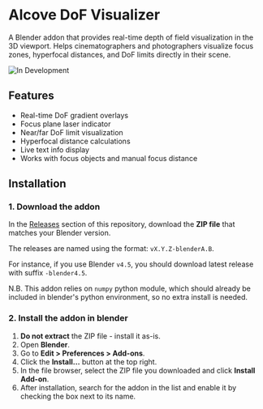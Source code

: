 # Alcove DoF Visualizer

A Blender addon that provides real-time depth of field visualization in the 3D viewport. Helps cinematographers and photographers visualize focus zones, hyperfocal distances, and DoF limits directly in their scene.

![In Development](https://img.shields.io/badge/status-in--development-yellow)


## Features

- Real-time DoF gradient overlays
- Focus plane laser indicator
- Near/far DoF limit visualization
- Hyperfocal distance calculations
- Live text info display
- Works with focus objects and manual focus distance


## Installation

### 1. Download the addon

In the [Releases](/alcove-design/alcove-dof-visualizer/releases) section of this repository, download the **ZIP file** that matches your Blender version.

The releases are named using the format:  `vX.Y.Z-blenderA.B`.
 
For instance, if you use Blender `v4.5`, you should download latest release with suffix `-blender4.5`.

N.B. This addon relies on `numpy` python module, which should already be included in blender's python environment, so no extra install is needed.


### 2. Install the addon in blender

1. **Do not extract** the ZIP file - install it as-is.
2. Open **Blender**.
3. Go to **Edit > Preferences > Add-ons**.
4. Click the **Install...** button at the top right.
5. In the file browser, select the ZIP file you downloaded and click **Install Add-on**.
6. After installation, search for the addon in the list and enable it by checking the box next to its name.
